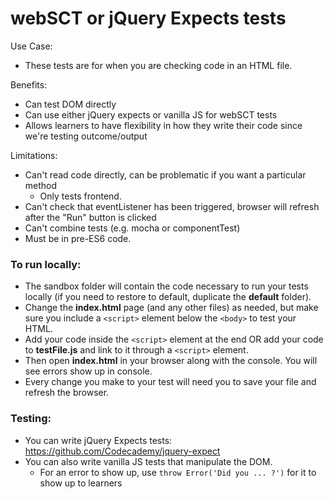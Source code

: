 # webSCT or jQuery Expects tests
Use Case:
+ These tests are for when you are checking code in an HTML file.

Benefits:
+ Can test DOM directly
+ Can use either jQuery expects or vanilla JS for webSCT tests
+ Allows learners to have flexibility in how they write their code since we're testing outcome/output

Limitations:
+ Can't read code directly, can be problematic if you want a particular method
  + Only tests frontend.
+ Can't check that eventListener has been triggered, browser will refresh after the "Run" button is clicked
+ Can't combine tests (e.g. mocha or componentTest)
+ Must be in pre-ES6 code. 

### To run locally:
+ The sandbox folder will contain the code necessary to run your tests locally (if you need to restore to default, duplicate the **default** folder).
+ Change the **index.html** page (and any other files) as needed, but make sure you include a `<script>` element below the `<body>` to test your HTML.
+ Add your code inside the `<script>` element at the end OR add your code to **testFile.js** and link to it through a `<script>` element.
+ Then open **index.html** in your browser along with the console. You will see errors show up in console.
+ Every change you make to your test will need you to save your file and refresh the browser.

### Testing:
+ You can write jQuery Expects tests: https://github.com/Codecademy/jquery-expect
+ You can also write vanilla JS tests that manipulate the DOM.
  + For an error to show up, use `throw Error('Did you ... ?')` for it to show up to learners
